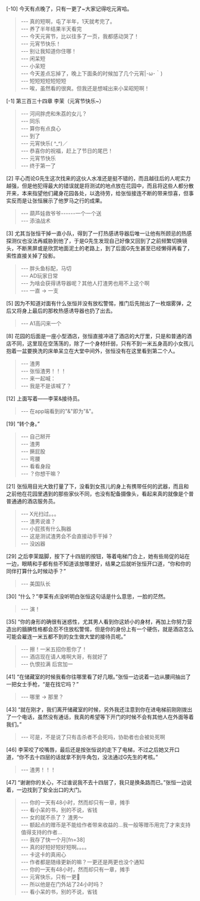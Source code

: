 
[-10] 今天有点晚了，只有一更了~大家记得吃元宵哈。
>--- 真的短啊，屯了半年，1天就考完了。<br>
>--- 养了半年结果半天看完<br>
>--- 今天元宵节，比以往多了一页，我都感动哭了！<br>
>--- 元宵节快乐！<br>
>--- 别让我知道你住哪！<br>
>--- 闲呆短<br>
>--- 小呆短<br>
>--- 今天差点忘掉了，晚上下面条的时候加了几个元宵|･ω･｀)<br>
>--- 短短短短短短短<br>
>--- 唉，虽然看的很爽。但我还是想喊出来小呆昭短啊！<br>

[-1] 第三百三十四章 李茉（元宵节快乐~）
>--- 河间胖虎和朱荔的女儿？<br>
>--- 同乐<br>
>--- 算你有点良心<br>
>--- 到了<br>
>--- 元宵快乐( ^_^)／<br>
>--- 恭喜你的祝福，赶上了节日的尾巴！<br>
>--- 元宵节快乐<br>
>--- 终于第一了<br>

[2] 平心而论G先生这次找来的这伙人水准还是挺不错的，而且越往后的人呢实力越强，但是他犯得最大的错误就是将测试的地点放在花园中，而且将这些人都分散开来，本来指望他们藏身花园各处，以逸待劳，给张恒接连不断的带来惊喜，但事实反而是让张恒展示了他罗马之行的成果。
>--- 葫芦娃救爷爷------一个一个送<br>
>--- 添油战术<br>

[3] 尤其当张恒干掉一直小队，得到了一打热感诱导器后唯一让他有所顾忌的热感探测仪也没法再威胁到他了，于是G先生发现自己好像又回到了之前频繁切换镜头，不断黑屏或是欣赏地面泥土的老路上，到了后面G先生甚至已经懒得再看了，索性直接关掉了投影。
>--- 胖头鱼标配，马切<br>
>--- AD玩家日常<br>
>--- 为啥会获得诱导器呢？其他人打渣男也用不上这个啊<br>
>--- 一直 -> 一支<br>

[5] 因为不知道对面有什么张恒并没有放松警惕，推门后先抛出了一枚烟雾弹，之后又将身上最后的那枚热感诱导器也扔了出去。
>--- A1高闪来一个<br>

[8] 花园的后面是一座小型酒店，张恒直接冲进了酒店的大厅里，只是和普通的酒店不同，这里现在空荡荡的，除了一个身材纤弱，只有不到一米五身高的小女孩儿抱着一盆要换洗的床单呆立在大堂中间外，张恒没有在这里看到第二个人。
>--- 渣男<br>
>--- 张恒渣男！！！<br>
>--- 来一起喊：<br>
>--- 我是不是该喊了？<br>

[12] 上面写着——李茉&amp;接待员。
>--- 在app端看到的"&amp;"即为"&"。<br>

[19] “转个身。”
>--- 自己掰开<br>
>--- 渣男<br>
>--- 撅屁股<br>
>--- 弯腰<br>
>--- 看看身段<br>
>--- ？你想干嘛？<br>

[21] 张恒用目光大致打量了下，没看到女孩儿的身上有携带任何的武器，而且和之前他在花园里遇到的那些家伙不同，也没有配备摄像头，看起来真的就像是个普普通通的酒店服务员。
>--- X光扫过。。。<br>
>--- 渣男说谁？<br>
>--- 小屁孩有什么胸器<br>
>--- 这是测试渣男会不会直接动手干掉？<br>
>--- 没凶器<br>

[29] 之后李茉踮脚，按下了十四层的按钮，等着电梯门合上，她有些局促的站在一边，眼睛和手都有些不知道该放哪里好，结果之后就听张恒开口道，“你和你的同伴打算什么时候动手？”
>--- 美国队长<br>

[30] “什么？”李茉有点没听明白张恒这句话是什么意思，一脸的茫然。
>--- 演！<br>

[35] “你的身形的确很有迷惑性，尤其男人看到你这娇小的身材，再加上你努力营造出的腼腆性格都会忍不住放松警惕，但是你的身份上有一个硬伤，就是酒店怎么可能会雇连一米五都不到的女生做大堂的接待员呢。”
>--- 擦！一米五招你惹你了！<br>
>--- 酒店现在请人难啊大哥，有就好了<br>
>--- 仇恨拉满 后宫加一<br>

[41] “在储藏室的时候我看你往哪里看了好几眼。”张恒一边说着一边从腰间抽出了一把女士手枪，“是在找它吗？”
>--- 哪里 -> 那里？<br>

[43] “就在刚才，我们离开储藏室的时候，另外我还注意到你在进电梯前刚刚拨出了一个电话，虽然没有通话，我真的希望等下开门的时候不会有其他人在外面等着我们。”
>--- 可是，不是说了只有击杀者不会死吗，协助者也会被处死啊<br>

[46] 李茉咬了咬嘴唇，最后还是按张恒说的走下了电梯，不过之后她又开口道，“你不去十四层的话就拿不到牛角包，没法通过G先生的考核。”
>--- 渣男！！！<br>

[47] “谢谢你的关心，不过谁说我不去十四层了，我只是换条路而已。”张恒一边说着，一边找到了安全出口的大门。
>--- 你的一天有48小时，然而却只有一章，摊手<br>
>--- 看小呆的书，别的不说，省钱<br>
>--- 女的就不杀了？ 渣男～<br>
>--- 额起点的赠币是不能给作者带来收益的...我一般等赠币用完了才来支持值得支持的作者...<br>
>--- 我存了快一个月[fn=38]<br>
>--- 真的好短好短好短啊。。。。<br>
>--- 卡这卡的真闹心<br>
>--- 作者都是随缘更新的嘛？一更还是两更也没个通知<br>
>--- 你的一天有48小时，然而却只有一章，摊手<br>
>--- 元宵快乐，只有一更🐶<br>
>--- 所以他是在门外站了24小时吗？<br>
>--- 看小呆的书，别的不说，省钱<br>
